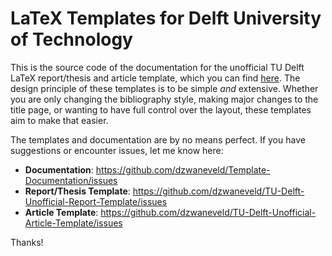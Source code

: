 # LaTeX Templates for Delft University of Technology

This is the source code of the documentation for the unofficial TU Delft LaTeX report/thesis and article template, which you can find [here](https://dzwaneveld.github.io). The design principle of these templates is to be simple *and* extensive. Whether you are only changing the bibliography style, making major changes to the title page, or wanting to have full control over the layout, these templates aim to make that easier.

The templates and documentation are by no means perfect. If you have suggestions or encounter issues, let me know here:

- **Documentation**: https://github.com/dzwaneveld/Template-Documentation/issues
- **Report/Thesis Template**: https://github.com/dzwaneveld/TU-Delft-Unofficial-Report-Template/issues
- **Article Template**: https://github.com/dzwaneveld/TU-Delft-Unofficial-Article-Template/issues

Thanks!
